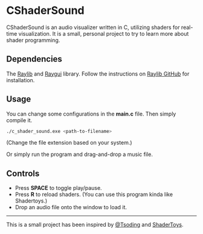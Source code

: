 # CShaderSound

CShaderSound is an audio visualizer written in C, utilizing shaders for real-time visualization. It is a small, personal project to try to learn more about shader programming.

## Dependencies
The [Raylib](https://github.com/raysan5/raylib) and [Raygui](https://github.com/raysan5/raygui/releases) library. Follow the instructions on [Raylib GitHub](https://github.com/raysan5/raylib) for installation.

## Usage

You can change some configurations in the __main.c__ file. Then simply compile it. 

```bash
./c_shader_sound.exe <path-to-filename>
```
(Change the file extension based on your system.)

Or simply run the program and drag-and-drop a music file.

## Controls

- Press __SPACE__ to toggle play/pause.
- Press __R__ to reload shaders. (You can use this program kinda like Shadertoys.)
- Drop an audio file onto the window to load it.

---
This is a small project has been inspired by [@Tsoding](https://github.com/tsoding/musializer) and [ShaderToys](https://www.shadertoy.com/).

